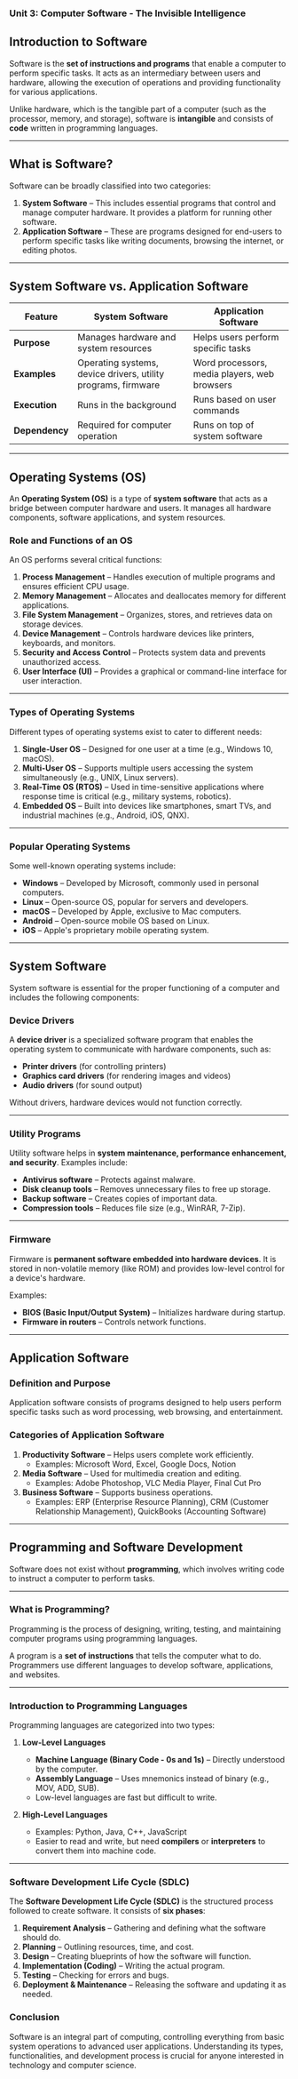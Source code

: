 ### **Unit 3: Computer Software - The Invisible Intelligence**

## **Introduction to Software**
Software is the **set of instructions and programs** that enable a computer to perform specific tasks. It acts as an intermediary between users and hardware, allowing the execution of operations and providing functionality for various applications.

Unlike hardware, which is the tangible part of a computer (such as the processor, memory, and storage), software is **intangible** and consists of **code** written in programming languages.

---

## **What is Software?**
Software can be broadly classified into two categories:

1. **System Software** – This includes essential programs that control and manage computer hardware. It provides a platform for running other software.
2. **Application Software** – These are programs designed for end-users to perform specific tasks like writing documents, browsing the internet, or editing photos.

---

## **System Software vs. Application Software**
| Feature | System Software | Application Software |
|---------|---------------|----------------------|
| **Purpose** | Manages hardware and system resources | Helps users perform specific tasks |
| **Examples** | Operating systems, device drivers, utility programs, firmware | Word processors, media players, web browsers |
| **Execution** | Runs in the background | Runs based on user commands |
| **Dependency** | Required for computer operation | Runs on top of system software |

---

## **Operating Systems (OS)**
An **Operating System (OS)** is a type of **system software** that acts as a bridge between computer hardware and users. It manages all hardware components, software applications, and system resources.

### **Role and Functions of an OS**
An OS performs several critical functions:

1. **Process Management** – Handles execution of multiple programs and ensures efficient CPU usage.
2. **Memory Management** – Allocates and deallocates memory for different applications.
3. **File System Management** – Organizes, stores, and retrieves data on storage devices.
4. **Device Management** – Controls hardware devices like printers, keyboards, and monitors.
5. **Security and Access Control** – Protects system data and prevents unauthorized access.
6. **User Interface (UI)** – Provides a graphical or command-line interface for user interaction.

---

### **Types of Operating Systems**
Different types of operating systems exist to cater to different needs:

1. **Single-User OS** – Designed for one user at a time (e.g., Windows 10, macOS).
2. **Multi-User OS** – Supports multiple users accessing the system simultaneously (e.g., UNIX, Linux servers).
3. **Real-Time OS (RTOS)** – Used in time-sensitive applications where response time is critical (e.g., military systems, robotics).
4. **Embedded OS** – Built into devices like smartphones, smart TVs, and industrial machines (e.g., Android, iOS, QNX).

---

### **Popular Operating Systems**
Some well-known operating systems include:

- **Windows** – Developed by Microsoft, commonly used in personal computers.
- **Linux** – Open-source OS, popular for servers and developers.
- **macOS** – Developed by Apple, exclusive to Mac computers.
- **Android** – Open-source mobile OS based on Linux.
- **iOS** – Apple's proprietary mobile operating system.

---

## **System Software**
System software is essential for the proper functioning of a computer and includes the following components:

### **Device Drivers**
A **device driver** is a specialized software program that enables the operating system to communicate with hardware components, such as:

- **Printer drivers** (for controlling printers)
- **Graphics card drivers** (for rendering images and videos)
- **Audio drivers** (for sound output)

Without drivers, hardware devices would not function correctly.

---

### **Utility Programs**
Utility software helps in **system maintenance, performance enhancement, and security**. Examples include:

- **Antivirus software** – Protects against malware.
- **Disk cleanup tools** – Removes unnecessary files to free up storage.
- **Backup software** – Creates copies of important data.
- **Compression tools** – Reduces file size (e.g., WinRAR, 7-Zip).

---

### **Firmware**
Firmware is **permanent software embedded into hardware devices**. It is stored in non-volatile memory (like ROM) and provides low-level control for a device's hardware.

Examples:
- **BIOS (Basic Input/Output System)** – Initializes hardware during startup.
- **Firmware in routers** – Controls network functions.

---

## **Application Software**
### **Definition and Purpose**
Application software consists of programs designed to help users perform specific tasks such as word processing, web browsing, and entertainment.

### **Categories of Application Software**
1. **Productivity Software** – Helps users complete work efficiently.
   - Examples: Microsoft Word, Excel, Google Docs, Notion
2. **Media Software** – Used for multimedia creation and editing.
   - Examples: Adobe Photoshop, VLC Media Player, Final Cut Pro
3. **Business Software** – Supports business operations.
   - Examples: ERP (Enterprise Resource Planning), CRM (Customer Relationship Management), QuickBooks (Accounting Software)

---

## **Programming and Software Development**
Software does not exist without **programming**, which involves writing code to instruct a computer to perform tasks.

---

### **What is Programming?**
Programming is the process of designing, writing, testing, and maintaining computer programs using programming languages.

A program is a **set of instructions** that tells the computer what to do. Programmers use different languages to develop software, applications, and websites.

---

### **Introduction to Programming Languages**
Programming languages are categorized into two types:

1. **Low-Level Languages**
   - **Machine Language (Binary Code - 0s and 1s)** – Directly understood by the computer.
   - **Assembly Language** – Uses mnemonics instead of binary (e.g., MOV, ADD, SUB).
   - Low-level languages are fast but difficult to write.

2. **High-Level Languages**
   - Examples: Python, Java, C++, JavaScript
   - Easier to read and write, but need **compilers** or **interpreters** to convert them into machine code.

---

### **Software Development Life Cycle (SDLC)**
The **Software Development Life Cycle (SDLC)** is the structured process followed to create software. It consists of **six phases**:

1. **Requirement Analysis** – Gathering and defining what the software should do.
2. **Planning** – Outlining resources, time, and cost.
3. **Design** – Creating blueprints of how the software will function.
4. **Implementation (Coding)** – Writing the actual program.
5. **Testing** – Checking for errors and bugs.
6. **Deployment & Maintenance** – Releasing the software and updating it as needed.

### **Conclusion**
Software is an integral part of computing, controlling everything from basic system operations to advanced user applications. Understanding its types, functionalities, and development process is crucial for anyone interested in technology and computer science.
